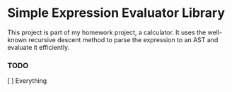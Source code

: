# Simple Expression Evaluator Library

This project is part of my homework project, a calculator. It uses the well-known recursive descent method to parse the expression to an AST and evaluate it efficiently.

### TODO

[ ] Everything
